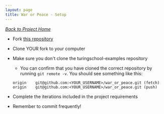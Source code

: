 ```yaml
---
layout: page
title: War or Peace - Setup
---
```


_[Back to Project Home](./index)_


* Fork [this repository](https://github.com/turingschool-examples/war_or_peace)
* Clone YOUR fork to your computer
* Make sure you don't clone the turingschool-examples repository
  * You can confirm that you have cloned the correct repository by running `git remote -v`. You should see something like this:

  ```
  origin	git@github.com:<YOUR_USERNAME>/war_or_peace.git (fetch)
  origin	git@github.com:<YOUR_USERNAME>/war_or_peace.git (push)
  ```

* Complete the iterations included in the project requirements
* Remember to commit frequently!